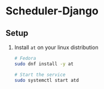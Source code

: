 # Scheduler-Django

## Setup

1. Install `at` on your linux distribution
    ```bash
    # Fedora
    sudo dnf install -y at

    # Start the service
    sudo systemctl start atd
    ```
